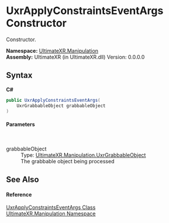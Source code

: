 # UxrApplyConstraintsEventArgs Constructor 
 

Constructor.

**Namespace:**&nbsp;<a href="N_UltimateXR_Manipulation">UltimateXR.Manipulation</a><br />**Assembly:**&nbsp;UltimateXR (in UltimateXR.dll) Version: 0.0.0.0

## Syntax

**C#**<br />
``` C#
public UxrApplyConstraintsEventArgs(
	UxrGrabbableObject grabbableObject
)
```


#### Parameters
&nbsp;<dl><dt>grabbableObject</dt><dd>Type: <a href="T_UltimateXR_Manipulation_UxrGrabbableObject">UltimateXR.Manipulation.UxrGrabbableObject</a><br />The grabbable object being processed</dd></dl>

## See Also


#### Reference
<a href="T_UltimateXR_Manipulation_UxrApplyConstraintsEventArgs">UxrApplyConstraintsEventArgs Class</a><br /><a href="N_UltimateXR_Manipulation">UltimateXR.Manipulation Namespace</a><br />